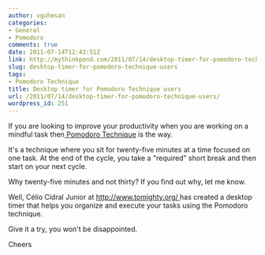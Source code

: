 ```yaml
---
author: vguhesan
categories:
- General
- Pomodoro
comments: true
date: 2011-07-14T12:43:51Z
link: http://mythinkpond.com/2011/07/14/desktop-timer-for-pomodoro-technique-users/
slug: desktop-timer-for-pomodoro-technique-users
tags:
- Pomodoro Technique
title: Desktop timer for Pomodoro Technique users
url: /2011/07/14/desktop-timer-for-pomodoro-technique-users/
wordpress_id: 251
---
```


If you are looking to improve your productivity when you are working on a mindful task then[ Pomodoro Technique](http://www.pomodorotechnique.com/) is the way.

It's a technique where you sit for twenty-five minutes at a time focused on one task. At the end of the cycle, you take a "required" short break and then start on your next cycle.

Why twenty-five minutes and not thirty? If you find out why, let me know.

Well, Célio Cidral Junior at [http://www.tomighty.org/ ](http://www.tomighty.org/)has created a desktop timer that helps you organize and execute your tasks using the Pomodoro technique.

Give it a try, you won't be disappointed.

Cheers


